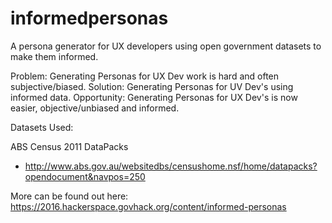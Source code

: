 # informedpersonas
A persona generator for UX developers using open government datasets to make them informed.

Problem: Generating Personas for UX Dev work is hard and often subjective/biased.
Solution: Generating Personas for UV Dev's using informed data.
Opportunity: Generating Personas for UX Dev's is now easier, objective/unbiased and informed.

Datasets Used:

ABS Census 2011 DataPacks 
* http://www.abs.gov.au/websitedbs/censushome.nsf/home/datapacks?opendocument&navpos=250

More can be found out here:
https://2016.hackerspace.govhack.org/content/informed-personas
